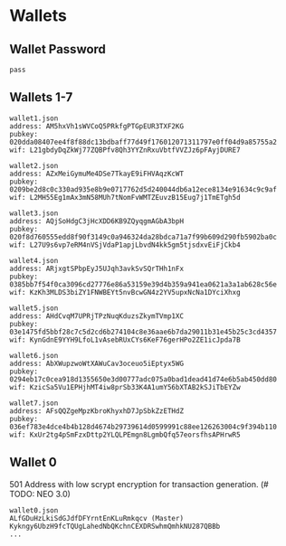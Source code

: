 # Wallets

## Wallet Password

```pass```

## Wallets 1-7

```
wallet1.json
address: AM5hxVh1sWVCoQ5PRkfgPTGpEUR3TXF2KG
pubkey: 020dda08407ee4f8f88dc13bdbaff77d49f176012071311797e0ff04d9a85755a2
wif: L21gbdyDqZkWj77ZQBPfv8Qh3YYZnRxuVbtfVVZJz6pFAyjDURE7
```
```
wallet2.json
address: AZxMeiGymuMe4DSe7TkayE9iFHVAqzKcWT
pubkey: 0209be2d8c0c330ad935e8b9e0717762d5d240044db6a12ece8134e91634c9c9af
wif: L2MH55Eg1mAx3mN58MUh7tNomFvWMTZEuvzB15Eug7j1TmETgh5d
```
```
wallet3.json
address: AQjSoHdgC3jHcXDD6KB9ZQyqgmAGbA3bpH
pubkey: 020f8d760555edd8f90f3149c0a946324da28bdca71a7f99b609d290fb5902ba0c
wif: L27U9s6vp7eRM4nVSjVdaP1apjLbvdN4kk5gm5tjsdxvEiFjCkb4
```
```
wallet4.json
address: ARjxgtSPbpEyJ5UJqh3avkSvSQrTHh1nFx
pubkey: 0385bb7f54f0ca3096cd27776e86a53159e39d4b359a941ea0621a3a1ab628c56e
wif: KzKh3MLDS3biZY1FNWBEYt5nvBcwGN4z2YV5upxNcNa1DYciXhxg
```
```
wallet5.json
address: AHdCvqM7UPRjTPzNuqKduzsZkymTVmp1XC
pubkey: 03e1475fd5bbf28c7c5d2cd6b274104c8e36aae6b7da29011b31e45b25c3cd4357
wif: KynGdnE9YYH9LfoL1vAsebRUxCYs6KeF76gerHPo2ZE1icJpda7B
```
```
wallet6.json
address: AbXWupzwoWtXAWuCav3oceuo5iEptyx5WG
pubkey: 0294eb17c0cea918d1355650e3d00777adc075a0bad1dead41d74e6b5ab450dd80
wif: KzicSa5Vu1EPHjhMT4iw8prSb33K4A1umY56bXTAB2kSJiTbEYZw
```
```
wallet7.json
address: AFsQQZgeMpzKbroKhyxhD7JpSbkZzETHdZ
pubkey: 036ef783e4dce4b4b128d4674b29739614d0599991c88ee126263004c9f394b110
wif: KxUr2tg4pSmFzxDttp2YLQLPEmgn8LgmbQfq57eorsfhsAPHrwR5
```
## Wallet 0
501 Address with low scrypt encryption for transaction generation. (# TODO: NEO 3.0)
```
wallet0.json
ALfGDuHzLkiSdGJdfDFYrntEnKLuRmkqcv (Master)
Kykngy6UbzH9fcTQUgLahedNbQKchnCEXDRSwhmQmhkNU287QBBb
...
```
